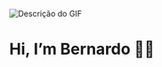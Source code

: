 ![Descrição do GIF](https://raw.githubusercontent.com/HeuerBcH/main/videogif.gif)

# Hi, I’m Bernardo 👋😄


<!---
HeuerBcH/HeuerBcH is a ✨ special ✨ repository because its `README.md` (this file) appears on your GitHub profile.
You can click the Preview link to take a look at your changes.
--->
